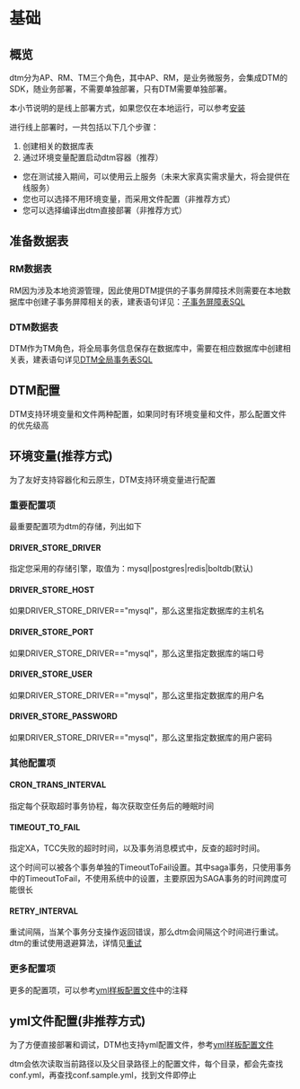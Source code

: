 # 基础

## 概览
dtm分为AP、RM、TM三个角色，其中AP、RM，是业务微服务，会集成DTM的SDK，随业务部署，不需要单独部署，只有DTM需要单独部署。

本小节说明的是线上部署方式，如果您仅在本地运行，可以参考[安装](../guide/start)

进行线上部署时，一共包括以下几个步骤：

1. 创建相关的数据库表
2. 通过环境变量配置启动dtm容器（推荐）
  - 您在测试接入期间，可以使用云上服务（未来大家真实需求量大，将会提供在线服务）
  - 您也可以选择不用环境变量，而采用文件配置（非推荐方式）
  - 您可以选择编译出dtm直接部署（非推荐方式）

## 准备数据表

### RM数据表
RM因为涉及本地资源管理，因此使用DTM提供的子事务屏障技术则需要在本地数据库中创建子事务屏障相关的表，建表语句详见：[子事务屏障表SQL](https://github.com/yedf/dtm/tree/main/dtmcli/barrier.mysql.sql)

### DTM数据表
DTM作为TM角色，将全局事务信息保存在数据库中，需要在相应数据库中创建相关表，建表语句详见[DTM全局事务表SQL](https://github.com/yedf/dtm/blob/main/dtmsvr/dtmsvr.mysql.sql)

## DTM配置
DTM支持环境变量和文件两种配置，如果同时有环境变量和文件，那么配置文件的优先级高

## 环境变量(推荐方式)
为了友好支持容器化和云原生，DTM支持环境变量进行配置

### 重要配置项
最重要配置项为dtm的存储，列出如下

#### DRIVER_STORE_DRIVER
指定您采用的存储引擎，取值为：mysql|postgres|redis|boltdb(默认)

#### DRIVER_STORE_HOST
如果DRIVER_STORE_DRIVER=="mysql"，那么这里指定数据库的主机名

#### DRIVER_STORE_PORT
如果DRIVER_STORE_DRIVER=="mysql"，那么这里指定数据库的端口号

#### DRIVER_STORE_USER
如果DRIVER_STORE_DRIVER=="mysql"，那么这里指定数据库的用户名

#### DRIVER_STORE_PASSWORD
如果DRIVER_STORE_DRIVER=="mysql"，那么这里指定数据库的用户密码


### 其他配置项

#### CRON_TRANS_INTERVAL
指定每个获取超时事务协程，每次获取空任务后的睡眠时间
#### TIMEOUT_TO_FAIL
指定XA，TCC失败的超时时间，以及事务消息模式中，反查的超时时间。

这个时间可以被各个事务单独的TimeoutToFail设置。其中saga事务，只使用事务中的TimeoutToFail，不使用系统中的设置，主要原因为SAGA事务的时间跨度可能很长

#### RETRY_INTERVAL
重试间隔，当某个事务分支操作返回错误，那么dtm会间隔这个时间进行重试。dtm的重试使用退避算法，详情见[重试](../ref/options)

### 更多配置项
更多的配置项，可以参考[yml样板配置文件](https://github.com/yedf/dtm/blob/main/conf.sample.yml)中的注释

## yml文件配置(非推荐方式)
为了方便直接部署和调试，DTM也支持yml配置文件，参考[yml样板配置文件](https://github.com/yedf/dtm/blob/main/conf.sample.yml)

dtm会依次读取当前路径以及父目录路径上的配置文件，每个目录，都会先查找conf.yml，再查找conf.sample.yml，找到文件即停止